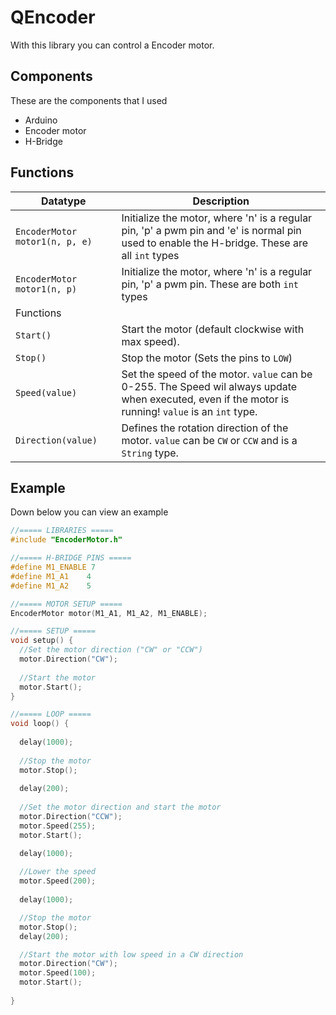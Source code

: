 # QEncoder
With this library you can control a Encoder motor.

## Components
These are the components that I used
* Arduino
* Encoder motor
* H-Bridge

## Functions

| Datatype | Description                    |
| ------------- | ------------------------------ |
| `EncoderMotor motor1(n, p, e)`      | Initialize the motor, where 'n' is a regular pin, 'p' a pwm pin and 'e' is normal pin used to enable the H-bridge. These are all `int` types      |
| `EncoderMotor motor1(n, p)` | Initialize the motor, where 'n' is a regular pin, 'p' a pwm pin. These are both `int` types
| Functions |  |
| `Start()`   | Start the motor (default clockwise with max speed). |
| `Stop()`   | Stop the motor (Sets the pins to `LOW`)|
| `Speed(value)` | Set the speed of the motor. `value` can be 0-255. The Speed wil always update when executed, even if the motor is running! `value` is an `int` type. |
| `Direction(value)` | Defines the rotation direction of the motor. `value` can be `CW` or `CCW` and is a `String` type.|


## Example
Down below you can view an example

```c++
//===== LIBRARIES =====
#include "EncoderMotor.h"

//===== H-BRIDGE PINS =====
#define M1_ENABLE 7
#define M1_A1    4
#define M1_A2    5

//===== MOTOR SETUP =====
EncoderMotor motor(M1_A1, M1_A2, M1_ENABLE);

//===== SETUP =====
void setup() {
  //Set the motor direction ("CW" or "CCW")
  motor.Direction("CW");
  
  //Start the motor
  motor.Start();
}

//===== LOOP =====
void loop() {
  
  delay(1000);
  
  //Stop the motor
  motor.Stop();
  
  delay(200);
  
  //Set the motor direction and start the motor
  motor.Direction("CCW");
  motor.Speed(255);
  motor.Start();

  delay(1000);
  
  //Lower the speed
  motor.Speed(200);
  
  delay(1000);

  //Stop the motor
  motor.Stop();
  delay(200);

  //Start the motor with low speed in a CW direction
  motor.Direction("CW");
  motor.Speed(100);
  motor.Start();
  
}
```
